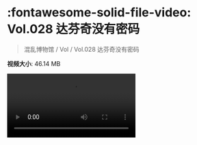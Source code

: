 # :fontawesome-solid-file-video: Vol.028 达芬奇没有密码

> 混乱博物馆 / Vol / Vol.028 达芬奇没有密码

**视频大小**: 46.14 MB

<div class="video"><video src="https://file.hsyhx.top/archive/混乱博物馆/Vol/028.mp4" controls preload>🤔 您的浏览器不支持 video 标签</video></div>